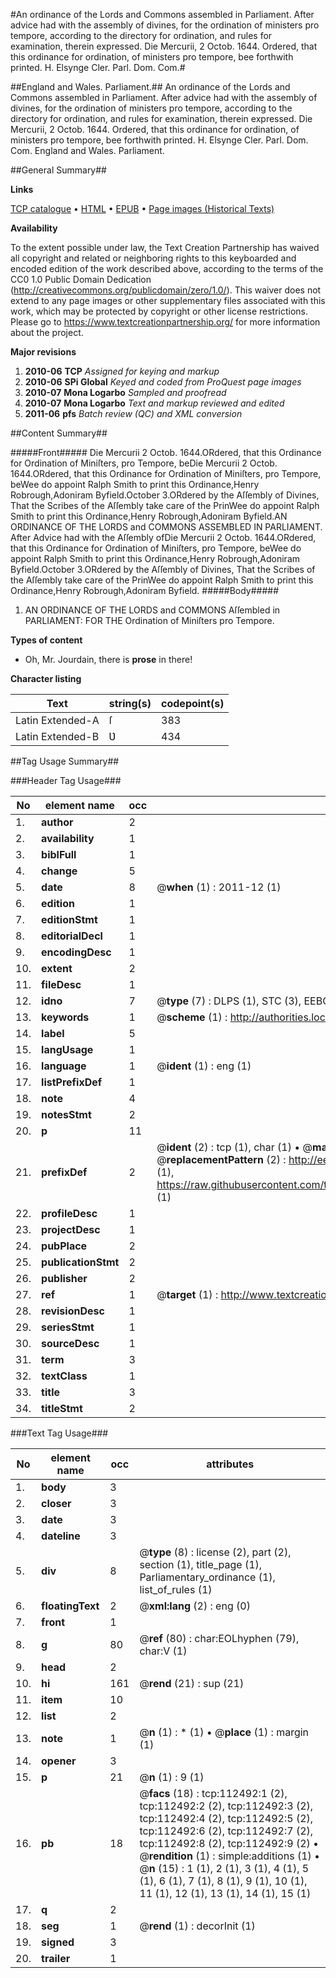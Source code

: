 #An ordinance of the Lords and Commons assembled in Parliament. After advice had with the assembly of divines, for the ordination of ministers pro tempore, according to the directory for ordination, and rules for examination, therein expressed. Die Mercurii, 2 Octob. 1644. Ordered, that this ordinance for ordination, of ministers pro tempore, bee forthwith printed. H. Elsynge Cler. Parl. Dom. Com.#

##England and Wales. Parliament.##
An ordinance of the Lords and Commons assembled in Parliament. After advice had with the assembly of divines, for the ordination of ministers pro tempore, according to the directory for ordination, and rules for examination, therein expressed. Die Mercurii, 2 Octob. 1644. Ordered, that this ordinance for ordination, of ministers pro tempore, bee forthwith printed. H. Elsynge Cler. Parl. Dom. Com.
England and Wales. Parliament.

##General Summary##

**Links**

[TCP catalogue](http://www.ota.ox.ac.uk/tcp/)  • 
[HTML](http://tei.it.ox.ac.uk/tcp/Texts-HTML/free/A83/A83014.html)  • 
[EPUB](http://tei.it.ox.ac.uk/tcp/Texts-EPUB/free/A83/A83014.epub) • 
[Page images (Historical Texts)](https://historicaltexts.jisc.ac.uk/eebo-99860372e)

**Availability**

To the extent possible under law, the Text Creation Partnership has waived all copyright and related or neighboring rights to this keyboarded and encoded edition of the work described above, according to the terms of the CC0 1.0 Public Domain Dedication (http://creativecommons.org/publicdomain/zero/1.0/). This waiver does not extend to any page images or other supplementary files associated with this work, which may be protected by copyright or other license restrictions. Please go to https://www.textcreationpartnership.org/ for more information about the project.

**Major revisions**

1. __2010-06__ __TCP__ *Assigned for keying and markup*
1. __2010-06__ __SPi Global__ *Keyed and coded from ProQuest page images*
1. __2010-07__ __Mona Logarbo__ *Sampled and proofread*
1. __2010-07__ __Mona Logarbo__ *Text and markup reviewed and edited*
1. __2011-06__ __pfs__ *Batch review (QC) and XML conversion*

##Content Summary##

#####Front#####
Die Mercurii 2 Octob. 1644.ORdered, that this Ordinance for Ordination of Miniſters, pro Tempore, beDie Mercurii 2 Octob. 1644.ORdered, that this Ordinance for Ordination of Miniſters, pro Tempore, beWee do appoint Ralph Smith to print this Ordinance,Henry Robrough,Adoniram Byfield.October 3.ORdered by the Aſſembly of Divines, That the Scribes of the Aſſembly take care of the PrinWee do appoint Ralph Smith to print this Ordinance,Henry Robrough,Adoniram Byfield.AN ORDINANCE OF THE LORDS and COMMONS ASSEMBLED IN PARLIAMENT. After Advice had with the Aſſembly ofDie Mercurii 2 Octob. 1644.ORdered, that this Ordinance for Ordination of Miniſters, pro Tempore, beWee do appoint Ralph Smith to print this Ordinance,Henry Robrough,Adoniram Byfield.October 3.ORdered by the Aſſembly of Divines, That the Scribes of the Aſſembly take care of the PrinWee do appoint Ralph Smith to print this Ordinance,Henry Robrough,Adoniram Byfield.
#####Body#####

1. AN ORDINANCE OF THE LORDS and COMMONS Aſſembled in PARLIAMENT: FOR THE Ordination of Miniſters pro Tempore.

**Types of content**

  * Oh, Mr. Jourdain, there is **prose** in there!

**Character listing**


|Text|string(s)|codepoint(s)|
|---|---|---|
|Latin Extended-A|ſ|383|
|Latin Extended-B|Ʋ|434|

##Tag Usage Summary##

###Header Tag Usage###

|No|element name|occ|attributes|
|---|---|---|---|
|1.|__author__|2||
|2.|__availability__|1||
|3.|__biblFull__|1||
|4.|__change__|5||
|5.|__date__|8| @__when__ (1) : 2011-12 (1)|
|6.|__edition__|1||
|7.|__editionStmt__|1||
|8.|__editorialDecl__|1||
|9.|__encodingDesc__|1||
|10.|__extent__|2||
|11.|__fileDesc__|1||
|12.|__idno__|7| @__type__ (7) : DLPS (1), STC (3), EEBO-CITATION (1), PROQUEST (1), VID (1)|
|13.|__keywords__|1| @__scheme__ (1) : http://authorities.loc.gov/ (1)|
|14.|__label__|5||
|15.|__langUsage__|1||
|16.|__language__|1| @__ident__ (1) : eng (1)|
|17.|__listPrefixDef__|1||
|18.|__note__|4||
|19.|__notesStmt__|2||
|20.|__p__|11||
|21.|__prefixDef__|2| @__ident__ (2) : tcp (1), char (1)  •  @__matchPattern__ (2) : ([0-9\-]+):([0-9IVX]+) (1), (.+) (1)  •  @__replacementPattern__ (2) : http://eebo.chadwyck.com/downloadtiff?vid=$1&page=$2 (1), https://raw.githubusercontent.com/textcreationpartnership/Texts/master/tcpchars.xml#$1 (1)|
|22.|__profileDesc__|1||
|23.|__projectDesc__|1||
|24.|__pubPlace__|2||
|25.|__publicationStmt__|2||
|26.|__publisher__|2||
|27.|__ref__|1| @__target__ (1) : http://www.textcreationpartnership.org/docs/. (1)|
|28.|__revisionDesc__|1||
|29.|__seriesStmt__|1||
|30.|__sourceDesc__|1||
|31.|__term__|3||
|32.|__textClass__|1||
|33.|__title__|3||
|34.|__titleStmt__|2||


###Text Tag Usage###

|No|element name|occ|attributes|
|---|---|---|---|
|1.|__body__|3||
|2.|__closer__|3||
|3.|__date__|3||
|4.|__dateline__|3||
|5.|__div__|8| @__type__ (8) : license (2), part (2), section (1), title_page (1), Parliamentary_ordinance (1), list_of_rules (1)|
|6.|__floatingText__|2| @__xml:lang__ (2) : eng (0)|
|7.|__front__|1||
|8.|__g__|80| @__ref__ (80) : char:EOLhyphen (79), char:V (1)|
|9.|__head__|2||
|10.|__hi__|161| @__rend__ (21) : sup (21)|
|11.|__item__|10||
|12.|__list__|2||
|13.|__note__|1| @__n__ (1) : * (1)  •  @__place__ (1) : margin (1)|
|14.|__opener__|3||
|15.|__p__|21| @__n__ (1) : 9 (1)|
|16.|__pb__|18| @__facs__ (18) : tcp:112492:1 (2), tcp:112492:2 (2), tcp:112492:3 (2), tcp:112492:4 (2), tcp:112492:5 (2), tcp:112492:6 (2), tcp:112492:7 (2), tcp:112492:8 (2), tcp:112492:9 (2)  •  @__rendition__ (1) : simple:additions (1)  •  @__n__ (15) : 1 (1), 2 (1), 3 (1), 4 (1), 5 (1), 6 (1), 7 (1), 8 (1), 9 (1), 10 (1), 11 (1), 12 (1), 13 (1), 14 (1), 15 (1)|
|17.|__q__|2||
|18.|__seg__|1| @__rend__ (1) : decorInit (1)|
|19.|__signed__|3||
|20.|__trailer__|1||
